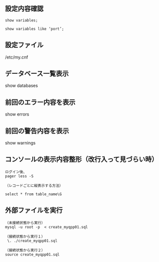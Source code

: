 ## 設定内容確認
```
show variables;

show variables like ‘port’;
```

## 設定ファイル
/etc/my.cnf

## データベース一覧表示
show databases

## 前回のエラー内容を表示
show errors

## 前回の警告内容を表示
show warnings

## コンソールの表示内容整形（改行入って見づらい時）
```
ログイン後、
pager less -S

（レコードごとに縦表示する方法）

select * from table_name\G
```

## 外部ファイルを実行
```
（未接続状態から実行）
mysql -u root -p  < create_myqpp01.sql

（接続状態から実行１）
 \. ./create_myqpp01.sql

（接続状態から実行２）
source create_myqpp01.sql
```